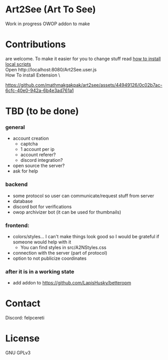 # Art2See (Art To See)
Work in progress OWOP addon to make
# Contributions
are welcome. To make it easier for you to change stuff read [how to install local scripts](https://violentmonkey.github.io/posts/how-to-edit-scripts-with-your-favorite-editor/#install-a-local-script)\
Open http://localhost:8080/Art2See.user.js \
How To install Extension \

https://github.com/mathmakgakpak/art2see/assets/44949126/0c02b7ac-6cfc-40e0-942a-6b4e3ad761a1

<!-- # General idea
User can send image descriptions with coordinates (can make them private) -->
# TBD (to be done)
### general
- account creation
  - captcha
  - 1 account per ip
  - account referer?
  - discord integration?
- open source the server?
- ask for help
### backend
- some protocol so user can communicate/request stuff from server
- database
- discord bot for verifications
- owop archivizer bot (it can be used for thumbnails)
### frontend:
- colors/styles... I can't make things look good so I would be grateful if someone would help with it
  - You can find styles in src/A2NStyles.css 
- connection with the server (part of protocol)
- option to not publicize coordinates
### after it is in a working state
- add addon to https://github.com/LapisHusky/betteropm
# Contact
Discord: felpcereti
# License
GNU GPLv3
